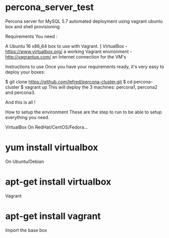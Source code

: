 # percona_server_test
Percona server for MySQL 5.7 automated deployment using vagrant ubuntu box and shell provisioning


Requirements
You need :

A Ubuntu 16 x86_64 box to use with Vagrant. ]
VirtualBox - https://www.virtualbox.org/
a working Vagrant environment - http://vagrantup.com/
an Internet connection for the VM's


Instructions to use
Once you have your requirements ready, it's very easy to deploy your boxes:

$ git clone https://github.com/lefred/percona-cluster.git
$ cd percona-cluster
$ vagrant up
This will deploy the 3 machines: percona1, percona2 and percona3.

And this is all !


How to setup the environment
These are the step to run to be able to setup everything you need.

VirtualBox
On RedHat/CentOS/Fedora...

# yum install virtualbox
On Ubuntu/Debian

# apt-get install virtualbox
Vagrant


# apt-get install vagrant
Import the base box
